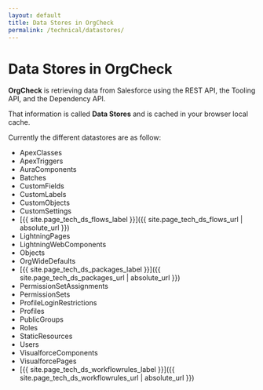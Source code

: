 ```yaml
---
layout: default
title: Data Stores in OrgCheck  
permalink: /technical/datastores/
---
```


# Data Stores in OrgCheck

**OrgCheck** is retrieving data from Salesforce using the REST API, the Tooling API, and the Dependency API.

That information is called **Data Stores** and is cached in your browser local cache.

Currently the different datastores are as follow:

- ApexClasses
- ApexTriggers
- AuraComponents
- Batches
- CustomFields
- CustomLabels
- CustomObjects
- CustomSettings
- [{{ site.page_tech_ds_flows_label }}]({{ site.page_tech_ds_flows_url | absolute_url }})
- LightningPages
- LightningWebComponents
- Objects
- OrgWideDefaults
- [{{ site.page_tech_ds_packages_label }}]({{ site.page_tech_ds_packages_url | absolute_url }})
- PermissionSetAssignments
- PermissionSets
- ProfileLoginRestrictions
- Profiles
- PublicGroups
- Roles
- StaticResources
- Users
- VisualforceComponents
- VisualforcePages 
- [{{ site.page_tech_ds_workflowrules_label }}]({{ site.page_tech_ds_workflowrules_url | absolute_url }})
